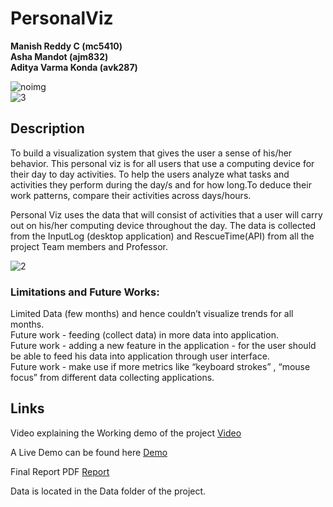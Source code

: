 # PersonalViz
**Manish Reddy C (mc5410)**  
**Asha Mandot (ajm832)**  
**Aditya Varma Konda (avk287)**  

![noimg](https://github.com/nyu-cs6313-fall2015/Group-1/blob/master/Screenshot_1.png)  
![3](https://github.com/nyu-cs6313-fall2015/Group-1/blob/master/Screenshot_2.png)  

## Description

  To build a visualization system that gives the user a sense of his/her behavior. 
This personal viz is for all users that use a computing device for their day to day activities. To help the users analyze what tasks and activities they perform during the day/s and for how long.To deduce their work patterns, compare their activities across days/hours.

   Personal Viz uses the data that will consist of activities that a user will carry out on his/her computing device throughout the day. The data is collected from the InputLog (desktop application) and RescueTime(API) from all the project Team members and Professor.  
     
   ![2](https://github.com/nyu-cs6313-fall2015/Group-1/blob/master/Screenshot_3.png)  

### Limitations and Future Works:

Limited Data (few months) and hence couldn’t visualize trends for all months.   
Future work  - feeding (collect data) in more data into application.  
Future work - adding a new feature in the application - for the user should be able to feed his data into application through user interface.  
Future work - make use if more metrics like “keyboard strokes” , “mouse focus” from different data collecting applications.  



## Links
Video explaining the Working demo of the project [Video](https://vimeo.com/149692133)

A Live Demo can be found here [Demo](http://nyu-cs6313-fall2015.github.io/Group-1/)

Final Report PDF [Report](https://docs.google.com/document/d/1NGV-_lXUQpFFXEC4xBf2IhUMsB0T-h0vbx6TTkaLsjU/edit#)

Data is located in the Data folder of the project.